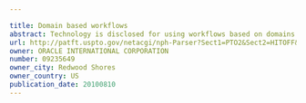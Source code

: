```yaml
---

title: Domain based workflows
abstract: Technology is disclosed for using workflows based on domains in a hierarchical data structure (e.g. LDAP directory) or other type of data structure. When a workflow is created, it is associated with domain. The domain is defined by a selected node and all nodes below that selected node in the hierarchical data structure. At run time, the system identifies which workflows perform a requested task and are associated with a domain that includes the target of the task. If multiple workflows are determined, the user is provided with the ability to choose one of the identified workflows for performing the tasks.
url: http://patft.uspto.gov/netacgi/nph-Parser?Sect1=PTO2&Sect2=HITOFF&p=1&u=%2Fnetahtml%2FPTO%2Fsearch-adv.htm&r=1&f=G&l=50&d=PALL&S1=09235649&OS=09235649&RS=09235649
owner: ORACLE INTERNATIONAL CORPORATION
number: 09235649
owner_city: Redwood Shores
owner_country: US
publication_date: 20100810
---
```

